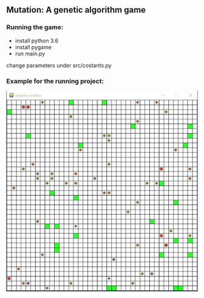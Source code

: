 ## Mutation: A genetic algorithm game

### Running the game:
- install python 3.6
- install pygame
- run main.py

change parameters under src/costants.py

### Example for the running project:
![Evolution Demo](./src/images/evolution_demo.gif)